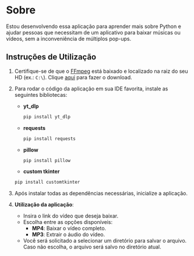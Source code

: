 # Sobre

Estou desenvolvendo essa aplicação para aprender mais sobre Python e ajudar pessoas que necessitam de um aplicativo para baixar músicas ou vídeos, sem a inconveniência de múltiplos pop-ups.

## Instruções de Utilização

1. Certifique-se de que o [FFmpeg](https://www.ffmpeg.org/download.html) está baixado e localizado na raiz do seu HD (ex.: `C:\`). Clique [aqui](https://www.gyan.dev/ffmpeg/builds/ffmpeg-release-essentials.zip) para fazer o download.

2. Para rodar o código da aplicação em sua IDE favorita, instale as seguintes bibliotecas:

   - **yt_dlp**  
     ```bash
     pip install yt_dlp
     ```

   - **requests**  
     ```bash
     pip install requests
     ```

   - **pillow**  
     ```bash
     pip install pillow
     ```
     
    - **custom tkinter**  
     ```bash
     pip install customtkinter
     ```
   
3. Após instalar todas as dependências necessárias, inicialize a aplicação.

4. **Utilização da aplicação**:
   - Insira o link do vídeo que deseja baixar.
   - Escolha entre as opções disponíveis:
     - **MP4**: Baixar o vídeo completo.
     - **MP3**: Extrair o áudio do vídeo.
   - Você será solicitado a selecionar um diretório para salvar o arquivo. Caso não escolha, o arquivo será salvo no diretório atual.
